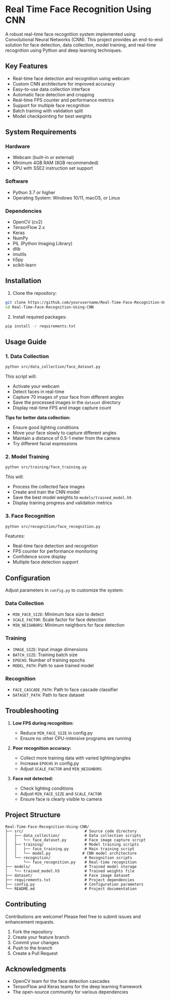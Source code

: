 # Real Time Face Recognition Using CNN

A robust real-time face recognition system implemented using Convolutional Neural Networks (CNN). This project provides an end-to-end solution for face detection, data collection, model training, and real-time recognition using Python and deep learning techniques.

## Key Features
- Real-time face detection and recognition using webcam
- Custom CNN architecture for improved accuracy
- Easy-to-use data collection interface
- Automatic face detection and cropping
- Real-time FPS counter and performance metrics
- Support for multiple face recognition
- Batch training with validation split
- Model checkpointing for best weights

## System Requirements

### Hardware
- Webcam (built-in or external)
- Minimum 4GB RAM (8GB recommended)
- CPU with SSE2 instruction set support

### Software
- Python 3.7 or higher
- Operating System: Windows 10/11, macOS, or Linux

### Dependencies
- OpenCV (cv2)
- TensorFlow 2.x
- Keras
- NumPy
- PIL (Python Imaging Library)
- dlib
- imutils
- h5py
- scikit-learn

## Installation

1. Clone the repository:
```bash
git clone https://github.com/yourusername/Real-Time-Face-Recognition-Using-CNN.git
cd Real-Time-Face-Recognition-Using-CNN
```

2. Install required packages:
```bash
pip install -r requirements.txt
```

## Usage Guide

### 1. Data Collection
```bash
python src/data_collection/face_dataset.py
```
This script will:
- Activate your webcam
- Detect faces in real-time
- Capture 70 images of your face from different angles
- Save the processed images in the `dataset` directory
- Display real-time FPS and image capture count

**Tips for better data collection:**
- Ensure good lighting conditions
- Move your face slowly to capture different angles
- Maintain a distance of 0.5-1 meter from the camera
- Try different facial expressions

### 2. Model Training
```bash
python src/training/face_training.py
```
This will:
- Process the collected face images
- Create and train the CNN model
- Save the best model weights to `models/trained_model.h5`
- Display training progress and validation metrics

### 3. Face Recognition
```bash
python src/recognition/face_recognition.py
```
Features:
- Real-time face detection and recognition
- FPS counter for performance monitoring
- Confidence score display
- Multiple face detection support

## Configuration

Adjust parameters in `config.py` to customize the system:

### Data Collection
- `MIN_FACE_SIZE`: Minimum face size to detect
- `SCALE_FACTOR`: Scale factor for face detection
- `MIN_NEIGHBORS`: Minimum neighbors for face detection

### Training
- `IMAGE_SIZE`: Input image dimensions
- `BATCH_SIZE`: Training batch size
- `EPOCHS`: Number of training epochs
- `MODEL_PATH`: Path to save trained model

### Recognition
- `FACE_CASCADE_PATH`: Path to face cascade classifier
- `DATASET_PATH`: Path to face dataset

## Troubleshooting

1. **Low FPS during recognition:**
   - Reduce `MIN_FACE_SIZE` in config.py
   - Ensure no other CPU-intensive programs are running

2. **Poor recognition accuracy:**
   - Collect more training data with varied lighting/angles
   - Increase `EPOCHS` in config.py
   - Adjust `SCALE_FACTOR` and `MIN_NEIGHBORS`

3. **Face not detected:**
   - Check lighting conditions
   - Adjust `MIN_FACE_SIZE` and `SCALE_FACTOR`
   - Ensure face is clearly visible to camera

## Project Structure
```
Real-Time-Face-Recognition-Using-CNN/
├── src/                           # Source code directory
│   ├── data_collection/           # Data collection scripts
│   │   └── face_dataset.py        # Face image capture script
│   ├── training/                  # Model training scripts
│   │   ├── face_training.py       # Main training script
│   │   └── model.py              # CNN model architecture
│   └── recognition/               # Recognition scripts
│       └── face_recognition.py    # Real-time recognition
├── models/                        # Trained model storage
│   └── trained_model.h5           # Trained weights file
├── dataset/                       # Face image dataset
├── requirements.txt               # Project dependencies
├── config.py                      # Configuration parameters
└── README.md                      # Project documentation
```

## Contributing
Contributions are welcome! Please feel free to submit issues and enhancement requests.

1. Fork the repository
2. Create your feature branch
3. Commit your changes
4. Push to the branch
5. Create a Pull Request



## Acknowledgments
- OpenCV team for the face detection cascades
- TensorFlow and Keras teams for the deep learning framework
- The open-source community for various dependencies



